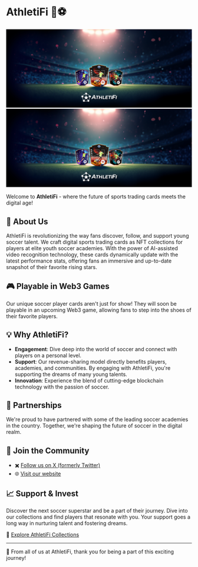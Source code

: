 # AthletiFi 🥅⚽

![AthletiFi Banner](../images/athletifi-nft-field-display-bottom-logo.webp)
<img src="../images/athletifi-nft-field-display-bottom-logo.webp" alt="AthletiFi Banner" width="600"/>

Welcome to **AthletiFi** - where the future of sports trading cards meets the digital age!

## 🌟 About Us

AthletiFi is revolutionizing the way fans discover, follow, and support young soccer talent. We craft digital sports trading cards as NFT collections for players at elite youth soccer academies. With the power of AI-assisted video recognition technology, these cards dynamically update with the latest performance stats, offering fans an immersive and up-to-date snapshot of their favorite rising stars.

## 🎮 Playable in Web3 Games

Our unique soccer player cards aren't just for show! They will soon be playable in an upcoming Web3 game, allowing fans to step into the shoes of their favorite players.

## 💡 Why AthletiFi?

- **Engagement**: Dive deep into the world of soccer and connect with players on a personal level.
- **Support**: Our revenue-sharing model directly benefits players, academies, and communities. By engaging with AthletiFi, you're supporting the dreams of many young talents.
- **Innovation**: Experience the blend of cutting-edge blockchain technology with the passion of soccer.

## 🤝 Partnerships

We're proud to have partnered with some of the leading soccer academies in the country. Together, we're shaping the future of soccer in the digital realm.

## 🎉 Join the Community

- ✖️ [Follow us on X (formerly Twitter)](https://twitter.com/athletifi)
- 🌐 [Visit our website](https://athleti.fi)


## 📈 Support & Invest

Discover the next soccer superstar and be a part of their journey. Dive into our collections and find players that resonate with you. Your support goes a long way in nurturing talent and fostering dreams.

🔗 [Explore AthletiFi Collections](your-collections-url)

---

💙 From all of us at AthletiFi, thank you for being a part of this exciting journey!
